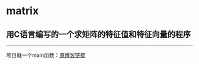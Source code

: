 # matrix
## 用C语言编写的一个求矩阵的特征值和特征向量的程序
---
项目就一个main函数：[原博客链接](https://blog.csdn.net/qq_36417014/article/details/83901715)
